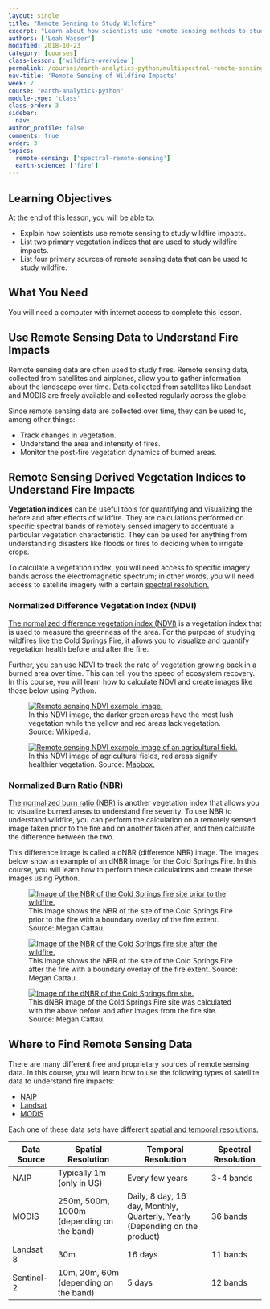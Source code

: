 ```yaml
---
layout: single
title: "Remote Sensing to Study Wildfire"
excerpt: "Learn about how scientists use remote sensing methods to study the impacts of wildfire through calculations of vegetation indices before and after wildfire."
authors: ['Leah Wasser']
modified: 2018-10-23
category: [courses]
class-lesson: ['wildfire-overview']
permalink: /courses/earth-analytics-python/multispectral-remote-sensing-in-python/wildfire-remote-sensing/
nav-title: 'Remote Sensing of Wildfire Impacts'
week: 7
course: "earth-analytics-python"
module-type: 'class'
class-order: 3
sidebar:
  nav:
author_profile: false
comments: true
order: 3
topics:
  remote-sensing: ['spectral-remote-sensing']
  earth-science: ['fire']
---
```


<div class='notice--success' markdown="1">

## <i class="fa fa-graduation-cap" aria-hidden="true"></i> Learning Objectives

At the end of this lesson, you will be able to:

* Explain how scientists use remote sensing to study wildfire impacts.
* List two primary vegetation indices that are used to study wildfire impacts.
* List four primary sources of remote sensing data that can be used to study wildfire.


## <i class="fa fa-check-square-o fa-2" aria-hidden="true"></i> What You Need

You will need a computer with internet access to complete this lesson.

</div>

## Use Remote Sensing Data to Understand Fire Impacts

Remote sensing data are often used to study fires. Remote sensing data, collected from satellites and airplanes, allow you to gather information about the landscape over time. Data collected from satellites like Landsat and MODIS are freely available and collected regularly across the globe. 

Since remote sensing data are collected over time, they can be used to, among other things:
* Track changes in vegetation.
* Understand the area and intensity of fires.
* Monitor the post-fire vegetation dynamics of burned areas. 

## Remote Sensing Derived Vegetation Indices to Understand Fire Impacts

**Vegetation indices** can be useful tools for quantifying and visualizing the before and after effects of wildfire. They are calculations performed on specific spectral bands of remotely sensed imagery to accentuate a particular vegetation characteristic. They can be used for anything from understanding disasters like floods or fires to deciding when to irrigate crops. 

To calculate a vegetation index, you will need access to specific imagery bands across the electromagnetic spectrum; in other words, you will need access to satellite imagery with a certain <a href="{{ site.url }}/courses/earth-analytics-python/multispectral-remote-sensing-in-python/intro-multispectral-data/">spectral resolution.</a>

### Normalized Difference Vegetation Index (NDVI)

<a href="{{ site.url }}/courses/earth-analytics-python/multispectral-remote-sensing-in-python/vegetation-indices-NDVI-in-python/">The normalized difference vegetation index (NDVI)</a> is a vegetation index that is used to measure the greenness of the area. For the purpose of studying wildfires like the Cold Springs Fire, it allows you to visualize and quantify vegetation health before and after the fire. 

Further, you can use NDVI to track the rate of vegetation growing back in a burned area over time. This can tell you the speed of ecosystem recovery. In this course, you will learn how to calculate NDVI and create images like those below using Python.

<figure>
  <a href="{{ site.url }}/images/courses/earth-analytics/science/cold-springs-fire/remote-sensing-ndvi-example-cold-springs-fire-2.png">
    <img src="{{ site.url }}/images/courses/earth-analytics/science/cold-springs-fire/remote-sensing-ndvi-example-cold-springs-fire-2.png" alt="Remote sensing NDVI example image.">
  </a>
  <figcaption>In this NDVI image, the darker green areas have the most lush vegetation while the yellow and red areas lack vegetation. Source: <a href="https://commons.wikimedia.org/wiki/File:NDVI_062003.png#filelinks" target="_blank">Wikipedia.</a>
  </figcaption>
</figure>

<figure>
  <a href="{{ site.url }}/images/courses/earth-analytics/science/cold-springs-fire/remote-sensing-ndvi-example-cold-springs-fire-1.jpg">
    <img src="{{ site.url }}/images/courses/earth-analytics/science/cold-springs-fire/remote-sensing-ndvi-example-cold-springs-fire-1.jpg" alt="Remote sensing NDVI example image of an agricultural field.">
  </a>
  <figcaption>In this NDVI image of agricultural fields, red areas signify healthier vegetation.  Source: <a href="https://blog.mapbox.com/visualizing-ndvi-for-agriculture-ad35d7c5f27e" target="_blank">Mapbox.</a>
  </figcaption>
</figure>

### Normalized Burn Ratio (NBR)

<a href="{{ site.url }}/courses/earth-analytics-python/multispectral-remote-sensing-modis/normalized-burn-index-dNBR/">The normalized burn ratio (NBR)</a> is another vegetation index that allows you to visualize burned areas to understand fire severity. To use NBR to understand wildfire, you can perform the calculation on a remotely sensed image taken prior to the fire and on another taken after, and then calculate the difference between the two. 

This difference image is called a dNBR (difference NBR) image. The images below show an example of an dNBR image for the Cold Springs Fire. In this course, you will learn how to perform these calculations and create these images using Python.

<figure>
  <a href="{{ site.url }}/images/courses/earth-analytics/science/cold-springs-fire/pre-fire-landsat-nbr-cold-springs-fire.png">
    <img src="{{ site.url }}/images/courses/earth-analytics/science/cold-springs-fire/pre-fire-landsat-nbr-cold-springs-fire.png" alt="Image of the NBR of the Cold Springs fire site prior to the wildfire.">
  </a>
  <figcaption>This image shows the NBR of the site of the Cold Springs Fire prior to the fire with a boundary overlay of the fire extent. Source: Megan Cattau.
  </figcaption>
</figure>

<figure>
  <a href="{{ site.url }}/images/courses/earth-analytics/science/cold-springs-fire/post-fire-landsat-nbr-cold-springs-fire.png">
    <img src="{{ site.url }}/images/courses/earth-analytics/science/cold-springs-fire/post-fire-landsat-nbr-cold-springs-fire.png" alt="Image of the NBR of the Cold Springs fire site after the wildfire.">
  </a>
  <figcaption>This image shows the NBR of the site of the Cold Springs Fire after the fire with a boundary overlay of the fire extent. Source: Megan Cattau.
  </figcaption>
</figure>

<figure>
  <a href="{{ site.url }}/images/courses/earth-analytics/science/cold-springs-fire/dnbr-landsat-cold-springs-fire.png">
    <img src="{{ site.url }}/images/courses/earth-analytics/science/cold-springs-fire/dnbr-landsat-cold-springs-fire.png" alt="Image of the dNBR of the Cold Springs fire site.">
  </a>
  <figcaption>This dNBR image of the Cold Springs Fire site was calculated with the above before and after images from the fire site. Source: Megan Cattau.
  </figcaption>
</figure>

## Where to Find Remote Sensing Data

There are many different free and proprietary sources of remote sensing data. In this course, you will learn how to use the following types of satellite data to understand fire impacts:
* <a href="{{ site.url }}/courses/earth-analytics-python/multispectral-remote-sensing-in-python/intro-multispectral-data/">NAIP</a> 
* <a href="{{ site.url }}/courses/earth-analytics-python/multispectral-remote-sensing-in-python/intro-multispectral-data/">Landsat</a> 
* <a href="{{ site.url }}/courses/earth-analytics-python/multispectral-remote-sensing-in-python/intro-multispectral-data/">MODIS</a> 

Each one of these data sets have different <a href="{{ site.url }}/courses/earth-analytics-python/multispectral-remote-sensing-in-python/intro-multispectral-data/">spatial and temporal resolutions.</a> 


| Data Source | Spatial Resolution | Temporal Resolution | Spectral Resolution |
| ------------- |-------------| -------------|-------------|
|NAIP | Typically 1m (only in US) | Every few years | 3-4 bands |
| MODIS |250m, 500m, 1000m (depending on the band) | Daily, 8 day, 16 day, Monthly, Quarterly, Yearly (Depending on the product) | 36 bands |
| Landsat 8 | 30m | 16 days | 11 bands |
Sentinel-2 | 10m, 20m, 60m (depending on the band) | 5 days |12 bands |

